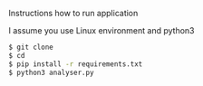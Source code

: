 Instructions how to run application

I assume you use Linux environment and python3

```sh
$ git clone
$ cd 
$ pip install -r requirements.txt
$ python3 analyser.py
```

